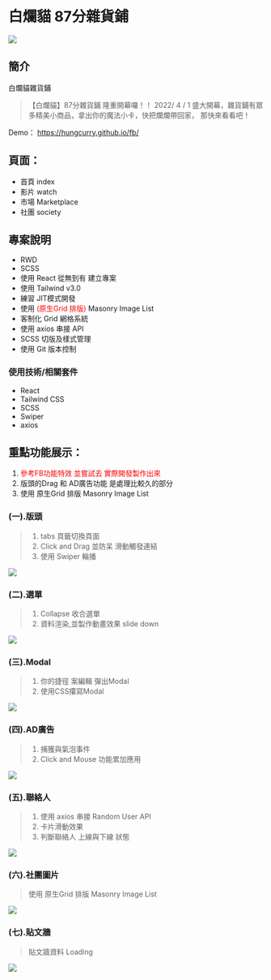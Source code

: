 # 白爛貓 87分雜貨鋪

![](https://i.imgur.com/iPpCXWd.jpg)

## 簡介
白爛貓雜貨鋪

> 【白爛貓】87分雜貨鋪 隆重開幕囉！！
> 2022/ 4 / 1 盛大開幕，雜貨鋪有眾多精美小商品，拿出你的魔法小卡，快把爛爛帶回家，
> 那快來看看吧！

Demo： https://hungcurry.github.io/fb/

## 頁面：
* 首頁 index
* 影片 watch
* 市場 Marketplace
* 社團 society

## 專案說明
* RWD
* SCSS
* 使用 React 從無到有 建立專案
* 使用 Tailwind v3.0
* 練習 JIT模式開發
* 使用 <font color="red">(原生Grid 排版)</font> Masonry Image List
* 客制化 Grid 網格系統
* 使用 axios 串接 API
* SCSS 切版及樣式管理
* 使用 Git 版本控制

### 使用技術/相關套件
* React
* Tailwind CSS
* SCSS
* Swiper
* axios

## 重點功能展示：
1. <font color="red">參考FB功能特效 並嘗試去 實際開發製作出來</font>
2. 版頭的Drag 和 AD廣告功能 是處理比較久的部分
3. 使用 原生Grid 排版 Masonry Image List

### (一).版頭
> 1. tabs 頁籤切換頁面
> 2. Click and Drag 並防呆 滑動觸發連結
> 3. 使用 Swiper 輪播

![](https://i.imgur.com/vKe5Nuk.png)


### (二).選單
> 1. Collapse 收合選單
> 2. 資料渲染,並製作動畫效果 slide down
> 
![](https://i.imgur.com/LEMPZor.png)


### (三).Modal
> 1. 你的捷徑 案編輯 彈出Modal
> 2. 使用CSS攥寫Modal

![](https://i.imgur.com/3s77ZYP.png)


### (四).AD廣告
> 1. 捕獲與氣泡事件
> 2. Click and Mouse 功能累加應用

![](https://i.imgur.com/D7hP6Mm.png)


### (五).聯絡人
> 1. 使用 axios 串接 Random User API
> 2. 卡片滑動效果
> 3. 判斷聯絡人 上線與下線 狀態

![](https://i.imgur.com/mCAznvY.jpg)


### (六).社團圖片
> 使用 原生Grid 排版 Masonry Image List

![](https://i.imgur.com/Cz9e5XV.jpg)


### (七).貼文牆
> 貼文牆資料 Loading

![](https://i.imgur.com/VUzDT4L.png)
